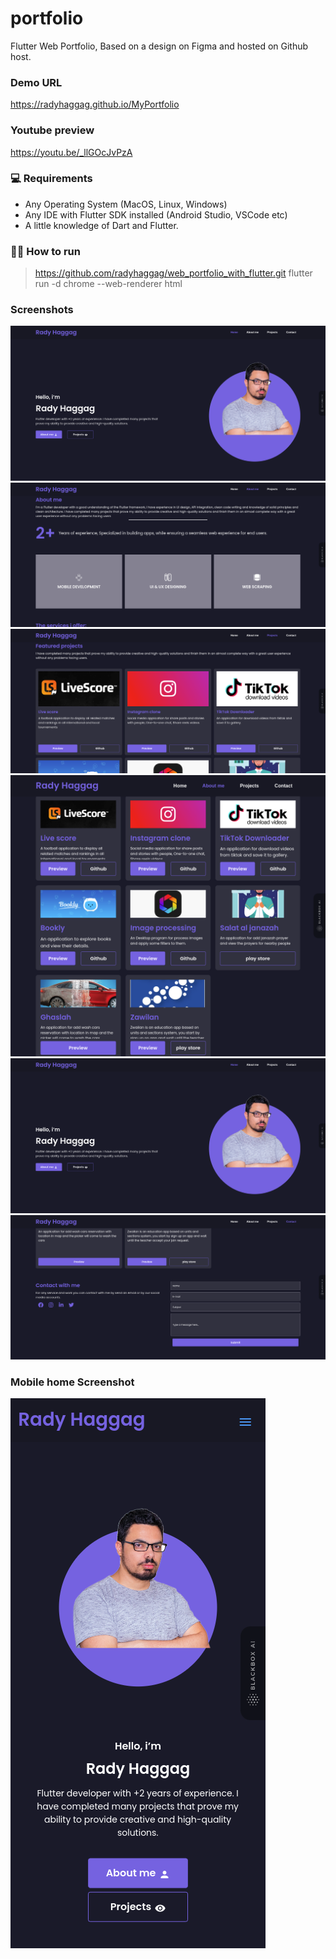 # portfolio

Flutter Web Portfolio, Based on a design on Figma and hosted on Github host.

### Demo URL

https://radyhaggag.github.io/MyPortfolio

### Youtube preview

https://youtu.be/_llGOcJvPzA

### 💻 Requirements

- Any Operating System (MacOS, Linux, Windows)
- Any IDE with Flutter SDK installed (Android Studio, VSCode etc)
- A little knowledge of Dart and Flutter.

### 👨‍💻 How to run

> https://github.com/radyhaggag/web_portfolio_with_flutter.git
> flutter run -d chrome --web-renderer html

### Screenshots

![Screenshot](./assets/previews/home_preview.png)
![Screenshot](./assets/previews/about_preview.png)
![Screenshot](./assets/previews/projects_one_preview.png)
![Screenshot](./assets/previews/projects_two_preview.png)
![Screenshot](./assets/previews/home_preview.png)
![Screenshot](./assets/previews/contact_preview.png)

### Mobile home Screenshot

![Screenshot](./assets/previews/mobile_home_preview.png)
